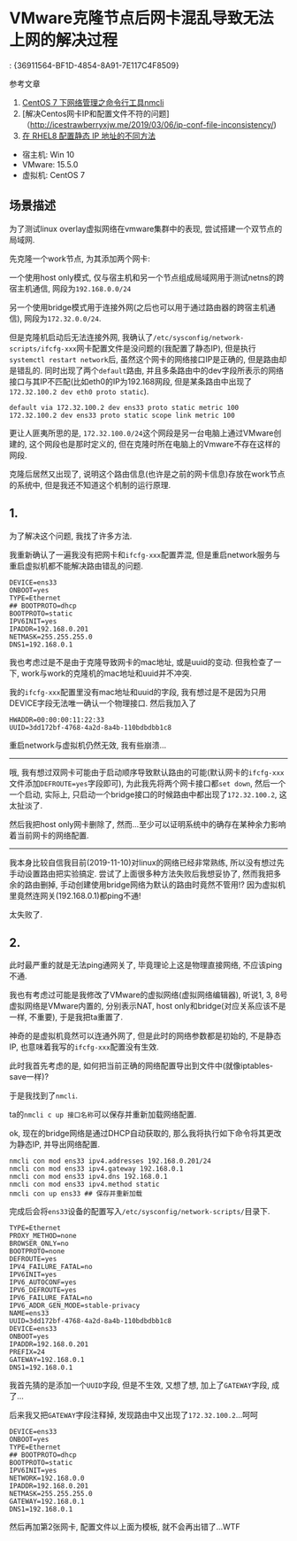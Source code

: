 # VMware克隆节点后网卡混乱导致无法上网的解决过程

<!key!>: {36911564-BF1D-4854-8A91-7E117C4F8509}

参考文章

1. [CentOS 7 下网络管理之命令行工具nmcli](https://www.jianshu.com/p/5d5560e9e26a)
2. [解决Centos网卡IP和配置文件不符的问题]（http://icestrawberryxjw.me/2019/03/06/ip-conf-file-inconsistency/)
3. [在 RHEL8 配置静态 IP 地址的不同方法](https://juejin.im/post/5d8cde1151882509662c5b9b)

- 宿主机: Win 10
- VMware: 15.5.0
- 虚拟机: CentOS 7

## 场景描述

为了测试linux overlay虚拟网络在vmware集群中的表现, 尝试搭建一个双节点的局域网. 

先克隆一个work节点, 为其添加两个网卡: 

一个使用host only模式, 仅与宿主机和另一个节点组成局域网用于测试netns的跨宿主机通信, 网段为`192.168.0.0/24`

另一个使用bridge模式用于连接外网(之后也可以用于通过路由器的跨宿主机通信), 网段为`172.32.0.0/24`.

但是克隆机启动后无法连接外网, 我确认了`/etc/sysconfig/network-scripts/ifcfg-xxx`网卡配置文件是没问题的(我配置了静态IP), 但是执行`systemctl restart network`后, 虽然这个网卡的网络接口IP是正确的, 但是路由却是错乱的. 同时出现了两个`default`路由, 并且多条路由中的dev字段所表示的网络接口与其IP不匹配(比如eth0的IP为192.168网段, 但是某条路由中出现了`172.32.100.2 dev eth0 proto static`).

```
default via 172.32.100.2 dev ens33 proto static metric 100
172.32.100.2 dev ens33 proto static scope link metric 100
```

更让人匪夷所思的是, `172.32.100.0/24`这个网段是另一台电脑上通过VMware创建的, 这个网段也是那时定义的, 但在克隆时所在电脑上的Vmware不存在这样的网段. 

克隆后居然又出现了, 说明这个路由信息(也许是之前的网卡信息)存放在work节点的系统中, 但是我还不知道这个机制的运行原理.

## 1. 

为了解决这个问题, 我找了许多方法.

我重新确认了一遍我没有把网卡和`ifcfg-xxx`配置弄混, 但是重启network服务与重启虚拟机都不能解决路由错乱的问题.

```
DEVICE=ens33
ONBOOT=yes
TYPE=Ethernet
## BOOTPROTO=dhcp
BOOTPROTO=static
IPV6INIT=yes
IPADDR=192.168.0.201
NETMASK=255.255.255.0
DNS1=192.168.0.1
```

我也考虑过是不是由于克隆导致网卡的mac地址, 或是uuid的变动. 但我检查了一下, work与work的克隆机的mac地址和uuid并不冲突.

我的`ifcfg-xxx`配置里没有mac地址和uuid的字段, 我有想过是不是因为只用DEVICE字段无法唯一确认一个物理接口. 然后我加入了

```
HWADDR=00:00:00:11:22:33
UUID=3dd172bf-4768-4a2d-8a4b-110bdbdbb1c8
```

重启network与虚拟机仍然无效, 我有些崩溃...

------

哦, 我有想过双网卡可能由于启动顺序导致默认路由的可能(默认网卡的`ifcfg-xxx`文件添加`DEFROUTE=yes`字段即可), 为此我先将两个网卡接口都`set down`, 然后一个一个启动, 实际上, 只启动一个bridge接口的时候路由中都出现了`172.32.100.2`, 这太扯淡了. 

然后我把host only网卡删除了, 然而...至少可以证明系统中的确存在某种余力影响着当前网卡的网络配置.

------

我本身比较自信我目前(2019-11-10)对linux的网络已经非常熟练, 所以没有想过先手动设置路由把实验搞定. 尝试了上面很多种方法失败后我想妥协了, 然而我把多余的路由删掉, 手动创建使用bridge网络为默认的路由时竟然不管用!? 因为虚拟机里竟然连网关(192.168.0.1)都ping不通!

太失败了.

## 2. 

此时最严重的就是无法ping通网关了, 毕竟理论上这是物理直接网络, 不应该ping不通.

我也有考虑过可能是我修改了VMware的虚拟网络(虚拟网络编辑器), 听说1, 3, 8号虚拟网络是VMware内置的, 分别表示NAT, host only和bridge(对应关系应该不是一样, 不重要), 于是我把ta重置了. 

神奇的是虚拟机竟然可以连通外网了, 但是此时的网络参数都是初始的, 不是静态IP, 也意味着我写的`ifcfg-xxx`配置没有生效.

此时我首先考虑的是, 如何把当前正确的网络配置导出到文件中(就像iptables-save一样)?

于是我找到了`nmcli`.

ta的`nmcli c up 接口名称`可以保存并重新加载网络配置.

ok, 现在的bridge网络是通过DHCP自动获取的, 那么我将执行如下命令将其更改为静态IP, 并导出网络配置.

```
nmcli con mod ens33 ipv4.addresses 192.168.0.201/24
nmcli con mod ens33 ipv4.gateway 192.168.0.1
nmcli con mod ens33 ipv4.dns 192.168.0.1
nmcli con mod ens33 ipv4.method static
nmcli con up ens33 ## 保存并重新加载
```

完成后会将`ens33`设备的配置写入`/etc/sysconfig/network-scripts/`目录下.

```
TYPE=Ethernet
PROXY_METHOD=none
BROWSER_ONLY=no
BOOTPROTO=none
DEFROUTE=yes
IPV4_FAILURE_FATAL=no
IPV6INIT=yes
IPV6_AUTOCONF=yes
IPV6_DEFROUTE=yes
IPV6_FAILURE_FATAL=no
IPV6_ADDR_GEN_MODE=stable-privacy
NAME=ens33
UUID=3dd172bf-4768-4a2d-8a4b-110bdbdbb1c8
DEVICE=ens33
ONBOOT=yes
IPADDR=192.168.0.201
PREFIX=24
GATEWAY=192.168.0.1
DNS1=192.168.0.1
```

我首先猜的是添加一个`UUID`字段, 但是不生效, 又想了想, 加上了`GATEWAY`字段, 成了...

后来我又把`GATEWAY`字段注释掉, 发现路由中又出现了`172.32.100.2`...呵呵

```
DEVICE=ens33
ONBOOT=yes
TYPE=Ethernet
## BOOTPROTO=dhcp
BOOTPROTO=static
IPV6INIT=yes
NETWORK=192.168.0.0
IPADDR=192.168.0.201
NETMASK=255.255.255.0
GATEWAY=192.168.0.1
DNS1=192.168.0.1
```

然后再加第2张网卡, 配置文件以上面为模板, 就不会再出错了...WTF
